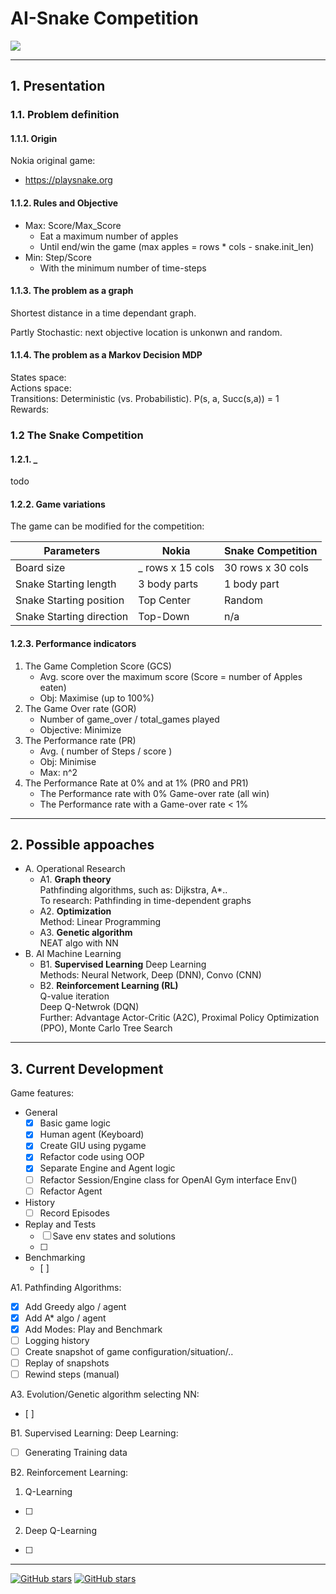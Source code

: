 # AI-Snake Competition
![](https://img.shields.io/badge/Status-In--Progress-orange)

---
## 1. Presentation

### 1.1. Problem definition

#### 1.1.1. Origin

Nokia original game:
* https://playsnake.org

#### 1.1.2. Rules and Objective

* Max: Score/Max_Score
    * Eat a maximum number of apples
    * Until end/win the game (max apples = rows * cols - snake.init_len)
* Min: Step/Score
    * With the minimum number of time-steps


#### 1.1.3. The problem as a graph

Shortest distance in a time dependant graph.

Partly Stochastic: next objective location is unkonwn and random.   


#### 1.1.4. The problem as a Markov Decision MDP  

States space:  
Actions space:  
Transitions: Deterministic (vs. Probabilistic). P(s, a, Succ(s,a)) = 1  
Rewards:  

### 1.2 The Snake Competition

#### 1.2.1. _
todo

#### 1.2.2. Game variations

The game can be modified for the competition:

Parameters | Nokia | Snake Competition
---| ----- | ---
Board size | _ rows x 15 cols | 30 rows x 30 cols
Snake Starting length | 3 body parts | 1 body part
Snake Starting position | Top Center | Random 
Snake Starting direction | Top-Down | n/a

#### 1.2.3. Performance indicators

1) The Game Completion Score (GCS)
    - Avg. score over the maximum score (Score = number of Apples eaten)
    - Obj: Maximise (up to 100%)  
2) The Game Over rate (GOR)
    - Number of game_over / total_games played  
    - Objective: Minimize  
3) The Performance rate (PR)
    - Avg. ( number of Steps / score )  
    - Obj: Minimise 
    - Max: n^2    
4) The Performance Rate at 0% and at 1% (PR0 and PR1)
    - The Performance rate with 0% Game-over rate (all win)
    - The Performance rate with a Game-over rate < 1%

---
## 2. Possible appoaches

* A. Operational Research 
    * A1. **Graph theory**   
        Pathfinding algorithms, such as: Dijkstra, A*..   
        To research: Pathfinding in time-dependent graphs
    * A2. **Optimization**  
        Method: Linear Programming
    * A3. **Genetic algorithm**   
        NEAT algo with NN
* B. AI Machine Learning
    * B1. **Supervised Learning** Deep Learning  
        Methods: Neural Network, Deep (DNN), Convo (CNN)
    * B2. **Reinforcement Learning (RL)**  
        Q-value iteration    
        Deep Q-Netwrok (DQN)  
        Further: Advantage Actor-Critic (A2C), Proximal Policy Optimization (PPO), Monte Carlo Tree Search

---
## 3. Current Development

Game features:

- General
    - [x] Basic game logic
    - [x] Human agent (Keyboard)
    - [x] Create GIU using pygame
    - [x] Refactor code using OOP
    - [x] Separate Engine and Agent logic
    - [ ] Refactor Session/Engine class for OpenAI Gym interface Env()
    - [ ] Refactor Agent
- History
    - [ ] Record Episodes
- Replay and Tests
    - [ ] Save env states and solutions
    - [ ]   
- Benchmarking
    - [ ]

A1. Pathfinding Algorithms:
- [x] Add Greedy algo / agent
- [x] Add A* algo / agent
- [x] Add Modes: Play and Benchmark
- [ ] Logging history
- [ ] Create snapshot of game configuration/situation/..
- [ ] Replay of snapshots
- [ ] Rewind steps (manual)

A3. Evolution/Genetic algorithm selecting NN:
- [ ] 

B1. Supervised Learning: Deep Learning:
- [ ] Generating Training data

B2. Reinforcement Learning:
1. Q-Learning
- [ ] 

2. Deep Q-Learning
- [ ] 

---

[![GitHub stars](https://img.shields.io/github/stars/sbeignez/AI-Snake.svg)](https://github.com/sbeignez/AI-Snake) [![GitHub stars](https://img.shields.io/github/last-commit/sbeignez/AI-Snake.svg)](https://github.com/sbeignez/AI-Snake)